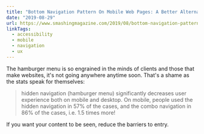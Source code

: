```yaml
---
title: "Bottom Navigation Pattern On Mobile Web Pages: A Better Alternative? — Smashing Magazine"
date: "2019-08-29"
url: https://www.smashingmagazine.com/2019/08/bottom-navigation-pattern-mobile-web-pages/
linkTags:
  - accessibility
  - mobile
  - navigation
  - ux
---
```


The hamburger menu is so engrained in the minds of clients and those that make websites, it's not going anywhere anytime soon. That's a shame as the stats speak for themselves:

> hidden navigation (hamburger menu) significantly decreases user experience both on mobile and desktop. On mobile, people used the hidden navigation in 57% of the cases, and the combo navigation in 86% of the cases, i.e. 1.5 times more!

If you want your content to be seen, reduce the barriers to entry.
